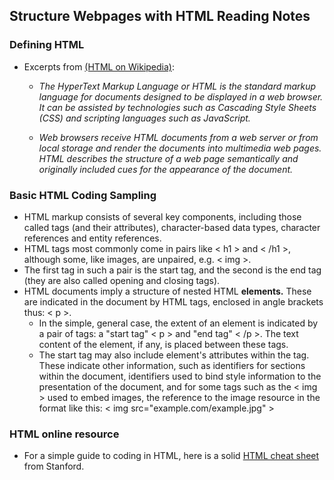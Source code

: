 ## Structure Webpages with HTML Reading Notes  
### Defining HTML

* Excerpts from [(HTML on Wikipedia)](https://en.wikipedia.org/wiki/HTML): 

  * *The HyperText Markup Language or HTML is the standard markup language for documents designed to be displayed in a web browser. It can be assisted by technologies such as Cascading Style Sheets (CSS) and scripting languages such as JavaScript.* 

  * *Web browsers receive HTML documents from a web server or from local storage and render the documents into multimedia web pages. HTML describes the structure of a web page semantically and originally included cues for the appearance of the document.*

### Basic HTML Coding Sampling

* HTML markup consists of several key components, including those called tags (and their attributes), character-based data types, character references and entity references.
* HTML tags most commonly come in pairs like < h1 > and < /h1 >, although some, like images, are unpaired, e.g. < img >.
* The first tag in such a pair is the start tag, and the second is the end tag (they are also called opening and closing tags).
* HTML documents imply a structure of nested HTML **elements.** These are indicated in the document by HTML tags, enclosed in angle brackets thus: < p >.
  * In the simple, general case, the extent of an element is indicated by a pair of tags: a "start tag" < p > and "end tag" < /p >. The text content of the element, if any, is placed between these tags.
  * The start tag may also include element's attributes within the tag. These indicate other information, such as identifiers for sections within the document, identifiers used to bind style information to the presentation of the document, and for some tags such as the < img > used to embed images, the reference to the image resource in the format like this: < img src="example.com/example.jpg" >

### HTML online resource

* For a simple guide to coding in HTML, here is a solid [HTML cheat sheet](https://web.stanford.edu/group/csp/cs21/htmlcheatsheet.pdf) from Stanford.
